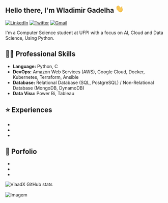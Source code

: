<h2> Hello there, I'm Wladimir Gadelha <img src="https://raw.githubusercontent.com/ABSphreak/ABSphreak/master/gifs/Hi.gif" height="25px"> </h2>

[ ![LinkedIn](https://img.shields.io/badge/LinkedIn-4682B4?style=for-the-badge&logo=linkedin&logoColor=white)]() [![Twitter](https://img.shields.io/badge/Twitter-1E90FF?style=for-the-badge&logo=twitter&logoColor=white)](https://twitter.com/VlaadX_)  [![Gmail](https://img.shields.io/badge/Gmail-D14836?style=for-the-badge&logo=gmail&logoColor=white)](_) 


I'm a Computer Science student at UFPI with a focus on AI, Cloud and Data Science, Using Python.

##  👨‍💻 Professional Skills
-  **Language:**  Python, C
-  **DevOps:**  Amazon Web Services (AWS), Google Cloud, Docker, Kubernetes, Terraform, Ansible
-  **Database:** Relational Database (SQL, PostgreSQL) / Non-Relational Database (MongoDB, DynamoDB)
-  **Data Visu:** Power Bi, Tableau 

## ⭐️ Experiences
-
-
-
## 🌱 Porfolio
-
-
-

![VlaadX GitHub stats](https://github-readme-stats.vercel.app/api?username=VlaadX&show_icons=true&theme=gotham)

<p align="left">
  <img align="center" src="https://github.com/VariableBee/VariableBee/assets/77739311/4e9f41af-6b57-49a7-b15a-74322e96b4d7" alt="Imagem">
</p>
